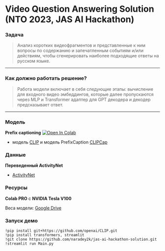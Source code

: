 # Video Question Answering Solution (NTO 2023, JAS AI Hackathon)

### Задача
> Анализ коротких видеофрагментов и представленные к ним вопросы по содержанию и запечатленным  событиям и/или действиям, чтобы сгенерировать наиболее подходящие ответы на русском языке.
---

### Как должно работать решение?
> Работа модели включает в себя следующие этапы: вычисление для входного видео эмбеддингов, которые далее пропускаются через MLP и Transformer адаптер для GPT декодера и декодер предсказывает ответ.
---

### Модель

**Prefix captioning**
[![Open In Colab](https://colab.research.google.com/assets/colab-badge.svg)](https://github.com/naradey2k/jas-ai-hackathon-solution/blob/main/videoqa_trainer.ipynb)

- модель [CLIP](https://github.com/openai/CLIP) и модель PrefixCaption [CLIPCap](https://github.com/rmokady/CLIP_prefix_caption)

### Данные

**Переведенный ActivityNet**
- [ActivityNet](https://paperswithcode.com/sota/video-question-answering-on-activitynet-qa)


### Ресурсы
**Colab PRO** с **NVIDIA Tesla V100** 

Веса модели:
[Google Drive](https://drive.google.com/file/d/16bj6OjGIbiIhGgVCO971SzORkMldEPrM/view?usp=share_link)


### Запуск демо
```python3
!pip install git+https://github.com/openai/CLIP.git
!pip install transformers, streamlit
!git clone https://github.com/naradey2k/jas-ai-hackathon-solution.git
!streamlit run Main.py
```
